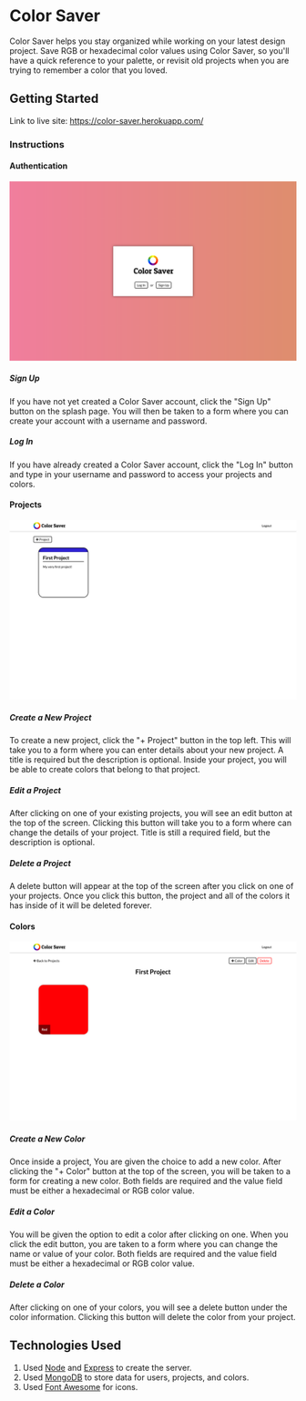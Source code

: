 # Color Saver

Color Saver helps you stay organized while working on your latest design project. Save RGB or hexadecimal color values using Color Saver, so you'll have a quick reference to your palette, or revisit old projects when you are trying to remember a color that you loved.

## Getting Started

Link to live site: https://color-saver.herokuapp.com/

### Instructions

#### Authentication
<kbd>
<img src="public/images/screenshots/splash.png" width="600" />
</kbd>

##### Sign Up

If you have not yet created a Color Saver account, click the "Sign Up" button on the splash page. You will then be taken to a form where you can create your account with a username and password.

##### Log In

If you have already created a Color Saver account, click the "Log In" button and type in your username and password to access your projects and colors.

#### Projects
<kbd>
<img src="public/images/screenshots/projectIndex.png" width="600" />
</kbd>

##### Create a New Project

To create a new project, click the "+ Project" button in the top left. This will take you to a form where you can enter details about your new project. A title is required but the description is optional. Inside your project, you will be able to create colors that belong to that project.

##### Edit a Project

After clicking on one of your existing projects, you will see an edit button at the top of the screen. Clicking this button will take you to a form where can change the details of your project. Title is still a required field, but the description is optional.

##### Delete a Project

A delete button will appear at the top of the screen after you click on one of your projects. Once you click this button, the project and all of the colors it has inside of it will be deleted forever.

#### Colors
<kbd>
<img src="public/images/screenshots/projectShow.png" width="600" />
</kbd>
  
##### Create a New Color

Once inside a project, You are given the choice to add a new color. After clicking the "+ Color" button at the top of the screen, you will be taken to a form for creating a new color. Both fields are required and the value field must be either a hexadecimal or RGB color value.

##### Edit a Color

You will be given the option to edit a color after clicking on one. When you click the edit button, you are taken to a form where you can change the name or value of your color. Both fields are required and the value field must be either a hexadecimal or RGB color value.

##### Delete a Color

After clicking on one of your colors, you will see a delete button under the color information. Clicking this button will delete the color from your project.

## Technologies Used

  1. Used [Node](https://nodejs.org/en/) and [Express](https://expressjs.com/) to create the server.
  2. Used [MongoDB](https://developers.google.com/youtube/v3/) to store data for users, projects, and colors.
  3. Used [Font Awesome](https://fontawesome.com/) for icons.

